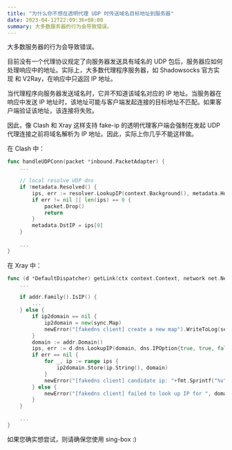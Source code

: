 ```yaml
---
title: "为什么你不想在透明代理 UDP 时传送域名目标地址到服务器"
date: 2023-04-12T22:09:36+08:00
summary: 大多数服务器的行为会导致错误。
---
```


大多数服务器的行为会导致错误。

目前没有一个代理协议规定了向服务器发送具有域名的 UDP 包后，服务器应如何处理响应中的地址。实际上，大多数代理程序服务器，如
Shadowsocks 官方实现 和 V2Ray，在响应中只返回 IP 地址。

当代理程序向服务器发送域名时，它并不知道该域名对应的 IP 地址。当服务器在响应中发送 IP
地址时，该地址可能与客户端发起连接的目标地址不匹配。如果客户端验证该地址，该连接将失败。

因此，像 Clash 和 Xray 这样支持 fake-ip 的透明代理客户端会强制在发起 UDP 代理连接之前将域名解析为 IP 地址。因此，实际上你几乎不能这样做。

在 Clash 中：

```go
func handleUDPConn(packet *inbound.PacketAdapter) {
	...

	// local resolve UDP dns
	if !metadata.Resolved() {
		ips, err := resolver.LookupIP(context.Background(), metadata.Host)
		if err != nil || len(ips) == 0 {
			packet.Drop()
			return
		}
		metadata.DstIP = ips[0]
	}
	
	...
}

```

在 Xray 中：

```go
func (d *DefaultDispatcher) getLink(ctx context.Context, network net.Network, sniffing session.SniffingRequest) (*transport.Link, *transport.Link) {
	...

	if addr.Family().IsIP() {
		...
	} else {
		if ip2domain == nil {
			ip2domain = new(sync.Map)
			newError("[fakedns client] create a new map").WriteToLog(session.ExportIDToError(ctx))
		}
		domain := addr.Domain()
		ips, err := d.dns.LookupIP(domain, dns.IPOption{true, true, false})
		if err == nil {
			for _, ip := range ips {
				ip2domain.Store(ip.String(), domain)
			}
			newError("[fakedns client] candidate ip: "+fmt.Sprintf("%v", ips), " for xUDP buffer at ", i).WriteToLog(session.ExportIDToError(ctx))
		} else {
			newError("[fakedns client] failed to look up IP for ", domain, " for xUDP buffer at ", i).Base(err).WriteToLog(session.ExportIDToError(ctx))
		}
	}

	...
}

```

如果您确实想尝试，则请确保您使用 sing-box :)
